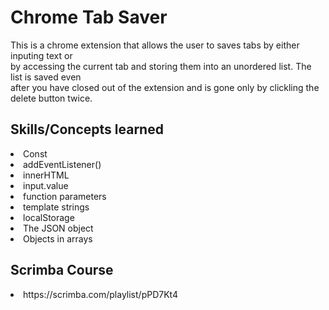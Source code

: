 # Chrome Tab Saver

This is a chrome extension that allows the user to saves tabs by either inputing text or <br>
by accessing the current tab and storing them into an unordered list. The list is saved even <br>
after you have closed out of the extension and is gone only by clickling the delete button twice.

## Skills/Concepts learned

<li>Const</li>
<li>addEventListener()</li>
<li>innerHTML</li>
<li>input.value</li>
<li>function parameters</li>
<li>template strings</li>
<li>localStorage</li>
<li>The JSON object</li>
<li>Objects in arrays</li>

## Scrimba Course

<li>https://scrimba.com/playlist/pPD7Kt4</li>

